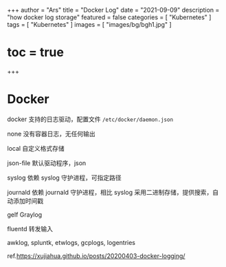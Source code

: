 +++
author = "Ars"
title = "Docker Log"
date = "2021-09-09"
description = "how docker log storage"
featured = false
categories = [
  "Kubernetes"
]
tags = [
  "Kubernetes"
]
images = [
  "images/bg/bgh1.jpg"
]
# toc = true
+++

# Docker
docker 支持的日志驱动，配置文件 `/etc/docker/daemon.json`

none 没有容器日志，无任何输出

local 自定义格式存储

json-file 默认驱动程序，json

syslog 依赖 syslog 守护进程，可指定路径

journald 依赖 journald 守护进程，相比 syslog 采用二进制存储，提供搜索，自动添加时间戳

gelf Graylog

fluentd 转发输入

awklog, spluntk, etwlogs, gcplogs, logentries


ref.https://xujiahua.github.io/posts/20200403-docker-logging/
